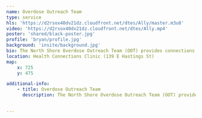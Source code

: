 ```yaml
---
name: Overdose Outreach Team
type: service
hls: 'https://d2rsox40dv21dz.cloudfront.net/dtes/Ally/master.m3u8'
video: 'https://d2rsox40dv21dz.cloudfront.net/dtes/Ally.mp4'
poster: 'shared/black-poster.jpg'
profile: 'bryan/profile.jpg'
background: 'insite/background.jpg'
bio: The North Shore Overdose Outreach Team (OOT) provides connections for people residing in North and West Vancouver, who have recently experienced opioid overdose and/or are at high risk for opioid overdose to substance use care and support.
location: Health Connections Clinic (139 E Hastings St)
map:
    x: 725
    y: 475

additional-info: 
    - title: Overdose Outreach Team
      description: The North Shore Overdose Outreach Team (OOT) provides connections for people residing in North and West Vancouver, who have recently experienced opioid overdose and/or are at high risk for opioid overdose to substance use care and support. The service includes navigation to appropriate health and treatment services, support in accessing opioid agonist therapy, and overdose prevention education.
    

---
```


